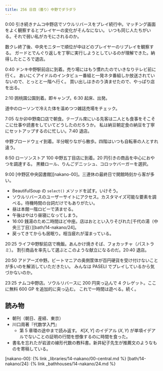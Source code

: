 ```yaml
---
title: 256 日目（曇り）中野でダラダラ
---
```


0:00 引き続きナムコ中野店でソウルリバースをプレイ続行中。マッチング画面をよく観察するとプレイヤーの変化がそんなにない。
いつも同じ人たちがいる。それで弱い私がカモにされるのか。

数クレ終了後、中央モニターで順位が中ほどのプレイヤーのリプレイを観察する。
ガードとでんぐり返しを丁寧に実行しようとしているのが理解できた。納得したところで退店。

0:40 ドンキ中野駅前店に到着。売り場にはもう慣れたのでいきなりテレビ前に行く。
あいにくアイドルのインタビュー番組と一発ネタ番組しか放送されていないので、とっとと一階へ行く。
買い出しはきのう済ませたので、やっぱり店を出る。

2:10 囲桃園公園到着。即キャンプ。6:30 起床、出発。

道中のローソンで冷えた体を温めつつ雑誌売場をチェック。

7:05 なか卯中野南口店で朝食。テーブル席にいる先客は二人とも食事をそこそこに仕事や読書をしていてどうしたのだろうか。
私は納豆朝定食の納豆を丁寧にセットアップするのに忙しい。7:40 退店。

中野ブロードウェイ到着。半分眠りながら散歩。四階はいつも自転車の人とすれ違う。

8:50 ローソンストア 100 中野五丁目店に到着。20 円引きの商品を中心におやつを調達する。
黒糖ロール、りんごデニッシュ、コロッケバーガーを選択。

9:00 [中野区中央図書館][nakano-00]。三連休の最終日で開館時刻から客が多い。

* BeautifulSoup の `select()` メソッドを試す。いけそう。
* ソウルリバースのユーザーサイトにアクセス。カスタマイズ可能な要素を調べる。待機時間の台詞だけでもありがたい。
* 昼は本館一階ロビーで済ませる。
* 午後はやはり昼寝になってしまう。
* 16:00 銭湯のため二時間ほど中座。店はおととい入りそびれた[千代の湯（中央三丁目）][bath/14-nakano/24]。
* 戻ってきてからも居眠り。相当疲れが溜まっている。

20:25 ライフ中野駅前店で晩飯。あんかけ焼きそば、フォカッチャ（パストラミ）。
割引商品を率先して選ぶとこのような献立になるのだ。20:40 退店。

20:50 アドアーズ中野。ビートマニアの奥側筐体が百円硬貨を受け付けないことが多いのを解消していただきたい。
みんなは PASELI でプレイしているから気づかないのか。

23:25 ナムコ中野店。ソウルリバースに 200 円突っ込んで 4 クレゲット。ここに無料 600 GP を追加的に突っ込む。
これで一時間は遊べる。続く。

## 読み物

* 朝刊（朝日、産経、東京）
* 川口周著『代数学入門』
  * 第 5 章環の途中まで読み返す。
    $K[X, Y]$ のイデアル $(X, Y)$ が単項イデアルでないことの証明の行間を想像するのに時間を食った。
* 書名を忘れたが岩波の線形代数の教科書。新井紀子先生が推薦文のようなものを寄稿している。

[nakano-00]: {% link _libraries/14-nakano/00-central.md %}
[bath/14-nakano/24]: {% link _bathhouses/14-nakano/24.md %}
